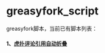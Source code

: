 # greasyfork_script
greasyfork脚本，当前已有脚本列表：
#### 1、[虎扑评论引用自动折叠](https://github.com/hitfire/greasyfork_script/tree/master/hupuAutoExpand "虎扑评论引用自动折叠")  
